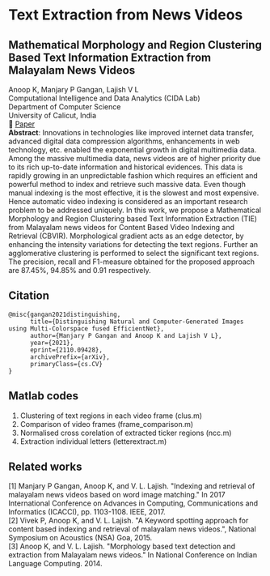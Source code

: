 # Text Extraction from News Videos
## Mathematical Morphology and Region Clustering Based Text Information Extraction from Malayalam News Videos
Anoop K, Manjary P Gangan, Lajish V L</br>
Computational Intelligence and Data Analytics (CIDA Lab) </br>
Department of Computer Science </br>
University of Calicut, India </br>
:memo: [Paper](https://rd.springer.com/chapter/10.1007/978-3-319-28658-7_37)</br>
**Abstract**: Innovations in technologies like improved internet data transfer, advanced digital data compression algorithms, enhancements in web technology, etc. enabled the exponential growth in digital multimedia data. Among the massive multimedia data, news videos are of higher priority due to its rich up-to-date information and historical evidences. This data is rapidly growing in an unpredictable fashion which requires an efficient and powerful method to index and retrieve such massive data. Even though manual indexing is the most effective, it is the slowest and most expensive. Hence automatic video indexing is considered as an important research problem to be addressed uniquely. In this work, we propose a Mathematical Morphology and Region Clustering based Text Information Extraction (TIE) from Malayalam news videos for Content Based Video Indexing and Retrieval (CBVIR). Morphological gradient acts as an edge detector, by enhancing the intensity variations for detecting the text regions. Further an agglomerative clustering is performed to select the significant text regions. The precision, recall and F1-measure obtained for the proposed approach are 87.45%, 94.85% and 0.91 respectively.

## Citation
```
@misc{gangan2021distinguishing,
      title={Distinguishing Natural and Computer-Generated Images using Multi-Colorspace fused EfficientNet}, 
      author={Manjary P Gangan and Anoop K and Lajish V L},
      year={2021},
      eprint={2110.09428},
      archivePrefix={arXiv},
      primaryClass={cs.CV}
}
```

## Matlab codes
1. Clustering of text regions in each video frame (clus.m)
2. Comparison of video frames (frame_comparison.m)
3. Normalised cross corelation of extracted ticker regions (ncc.m)
4. Extraction individual letters (letterextract.m)

## Related works
[1] Manjary P Gangan, Anoop K, and V. L. Lajish. "Indexing and retrieval of malayalam news videos based on word image matching." In 2017 International Conference on Advances in Computing, Communications and Informatics (ICACCI), pp. 1103-1108. IEEE, 2017.</br> 
[2] Vivek P, Anoop K, and V. L. Lajish. "A Keyword spotting approach for content based indexing and retrieval of malayalam news videos.", National Symposium on Acoustics (NSA) Goa, 2015.</br> 
[3] Anoop K, and V. L. Lajish. "Morphology based text detection and extraction from Malayalam news videos." In National Conference on Indian Language Computing. 2014.</br> 

